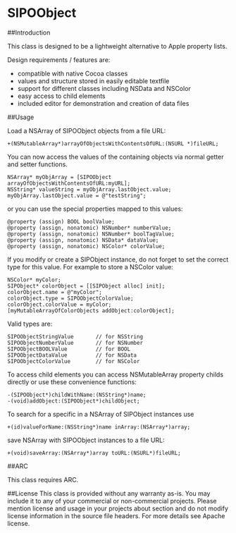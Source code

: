 SIPOObject
==========

##Introduction

This class is designed to be a lightweight alternative to Apple property lists.

Design requirements / features are:

- compatible with native Cocoa classes
- values and structure stored in easily editable textfile
- support for different classes including NSData and NSColor
- easy access to child elements
- included editor for demonstration and creation of data files

##Usage

Load a NSArray of SIPOObject objects from a file URL:

    +(NSMutableArray*)arrayOfObjectsWithContentsOfURL:(NSURL *)fileURL;
    
You can now access the values of the containing objects via normal getter and setter functions.

	NSArray* myObjArray = [SIPOObject arrayOfObjectsWithContentsOfURL:myURL];
	NSString* valueString = myObjArray.lastObject.value;
	myObjArray.lastObject.value = @"testString";
	
or you can use the special properties mapped to this values:

	@property (assign) BOOL boolValue;
	@property (assign, nonatomic) NSNumber* numberValue;
	@property (assign, nonatomic) NSNumber* boolTagValue;
	@property (assign, nonatomic) NSData* dataValue;
	@property (assign, nonatomic) NSColor* colorValue;

If you modify or create a SIPObject instance, do not forget to set the correct type for this value. For example to store a NSColor value:

	NSColor* myColor;
	SIPObject* colorObject = [[SIPObject alloc] init];
	colorObject.name = @"myColor";
	colorObject.type = SIPOObjectColorValue;
	colorObject.colorValue = myColor;
	[myMutableArrayOfColorObjects addObject:colorObject];
	
Valid types are:

    SIPOObjectStringValue		// for NSString
    SIPOObjectNumberValue		// for NSNumber
	SIPOObjectBOOLValue			// for BOOL
	SIPOObjectDataValue			// for NSData
	SIPOObjectColorValue		// for NSColor

To access child elements you can access NSMutableArray property childs directly or use these convenience functions:

	-(SIPOObject*)childWithName:(NSString*)name;
	-(void)addObject:(SIPOObject*)childObject;
	
To search for a specific in a NSArray of SIPObject instances use

	+(id)valueForName:(NSString*)name inArray:(NSArray*)array;


save NSArray with SIPOObject instances to a file URL:

    +(void)saveArray:(NSArray*)array toURL:(NSURL*)fileURL;


##ARC

This class requires ARC.

##License
This class is provided without any warranty as-is. You may include it to any of your commercial or non-commercial projects. Please mention license and usage in your projects about section and do not modify license information in the source file headers. For more details see Apache license.